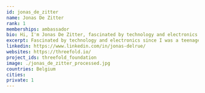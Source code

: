 ```yaml
---
id: jonas_de_zitter
name: Jonas De Zitter
rank: 1
memberships: ambassador
bio: Hi, I'm Jonas De Zitter, fascinated by technology and electronics since I was a teenager. I became an electronics engineer in 2008 and developing firmware, electronic circuits and printed circuit boards ever since. In 2017, I founded cryptoconnect together with Gert De Spiegeleer to explore crypto mining, develop hardware and start hosting the threefold nodes. Since then, I became more and more interested in the threefold project, and started exploring farming possibilities with recovered hardware and joined Gert in the Da Vinci chapter. Ambassador fell in love with Threefold Since the first time I got in touch with threefold, I was fascinated by the idea of building a new decentralized internet with a much lower power consumption. I bought the blockchain node and threefold tokens in 2017, and since then, the project became bigger and bigger to eventually become a complete decentralized solution. The whole idea that big companies own our data and keep track of our behaviour is something that really need to change. People don't realize the consequences of a centralized internet dominated by big companies, and they need to become aware of that. I believe that the threefold project is the first complete ecosystem that can achieve true decentralization in a very efficient way. As a crypto entrepreneur, I'm really convinced that digital coins and tokens have a bright future as an alternative to fiat money, but I realised that the first generation blockchain projects are very power hungry and are not sustainable at all. The TFT and the creation of the gold, coffee and other sustainable tokens cought my attention, en I would be happy to promote them to my customers, friends and family. Once the grid is live and applications are developed, the promotion of and the transition to the threefold grid can start. 
excerpt: Fascinated by technology and electronics since I was a teenager.
linkedin: https://www.linkedin.com/in/jonas-delrue/
websites: https://threefold.io/
project_ids: threefold_foundation
image: ./jonas_de_zitter_processed.jpg
countries: Belgium
cities:
private: 1
---
```

